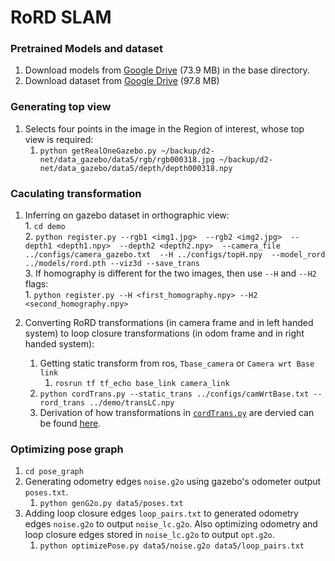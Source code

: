 # RoRD SLAM  

### Pretrained Models and dataset  

1. Download models from [Google Drive](https://drive.google.com/file/d/1-5aLHyZ_qlHFNfRnDpXUh5egtf_XtoiA/view?usp=sharing) (73.9 MB) in the base directory.    
2. Download dataset from [Google Drive](https://drive.google.com/file/d/1BkhcHBKwcjNHgbLZ1XKurpcP7v4hFD_b/view?usp=sharing) (97.8 MB)  

### Generating top view  
1. Selects four points in the image in the Region of interest, whose top view is required:  
	1. `python getRealOneGazebo.py ~/backup/d2-net/data_gazebo/data5/rgb/rgb000318.jpg ~/backup/d2-net/data_gazebo/data5/depth/depth000318.npy`  

### Caculating transformation  
1. Inferring on gazebo dataset in orthographic view:    
		1. `cd demo`  
		2. `python register.py --rgb1 <img1.jpg>  --rgb2 <img2.jpg>  --depth1 <depth1.npy>  --depth2 <depth2.npy>  --camera_file ../configs/camera_gazebo.txt  --H ../configs/topH.npy  --model_rord ../models/rord.pth --viz3d --save_trans`  
		3. If homography is different for the two images, then use `--H` and `--H2` flags:    
			1. `python register.py --H <first_homography.npy> --H2 <second_homography.npy>`    

2. Converting RoRD transformations (in camera frame and in left handed system) to loop closure transformations (in odom frame and in right handed system):  
	1. Getting static transform from ros, `Tbase_camera` or `Camera wrt Base link`
		1. `rosrun tf tf_echo base_link camera_link`    
	2. `python cordTrans.py --static_trans ../configs/camWrtBase.txt --rord_trans ../demo/transLC.npy`  
	3. Derivation of how transformations in [`cordTrans.py`](pose_graph/cordTrans.py) are dervied can be found [here](https://drive.google.com/file/d/1UfLmfj4JtnokyQDI0k9mx3KbO0Xsvegk/view?usp=sharing).  

### Optimizing pose graph  
1. `cd pose_graph`  
2. Generating odometry edges `noise.g2o` using gazebo's odometer output `poses.txt`.  
	1. `python genG2o.py data5/poses.txt`  
3. Adding loop closure edges `loop_pairs.txt` to generated odometry edges `noise.g2o` to output `noise_lc.g2o`. Also optimizing odometry and loop closure edges stored in `noise_lc.g2o` to output `opt.g2o`.  
	1. `python optimizePose.py data5/noise.g2o data5/loop_pairs.txt`  